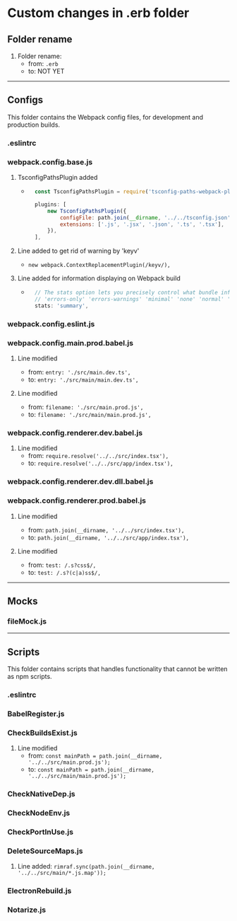 # Custom changes in .erb folder

## Folder rename

1. Folder rename:
    - from: `.erb`
    - to: NOT YET

---

## Configs

This folder contains the Webpack config files, for development and production builds.

### .eslintrc

### webpack.config.base.js

1. TsconfigPathsPlugin added

    - ```javascript
        const TsconfigPathsPlugin = require('tsconfig-paths-webpack-plugin');

        plugins: [
            new TsconfigPathsPlugin({
                configFile: path.join(__dirname, '../../tsconfig.json'),
                extensions: ['.js', '.jsx', '.json', '.ts', '.tsx'],
            }),
        ],
      ```

2. Line added to get rid of warning by 'keyv'

    - `new webpack.ContextReplacementPlugin(/keyv/),`

3. Line added for information displaying on Webpack build

    - ```javascript
        // The stats option lets you precisely control what bundle information gets displayed.
        // 'errors-only' 'errors-warnings' 'minimal' 'none' 'normal' 'verbose' 'detailed' 'summary'
        stats: 'summary',
      ```

### webpack.config.eslint.js

### webpack.config.main.prod.babel.js

1. Line modified

    - from: `entry: './src/main.dev.ts',`
    - to: `entry: './src/main/main.dev.ts',`

2. Line modified
    - from: `filename: './src/main.prod.js',`
    - to: `filename: './src/main/main.prod.js',`

### webpack.config.renderer.dev.babel.js

1. Line modified
    - from: `require.resolve('../../src/index.tsx'),`
    - to: `require.resolve('../../src/app/index.tsx'),`

### webpack.config.renderer.dev.dll.babel.js

### webpack.config.renderer.prod.babel.js

1. Line modified

    - from: `path.join(__dirname, '../../src/index.tsx'),`
    - to: `path.join(__dirname, '../../src/app/index.tsx'),`

2. Line modified
    - from: `test: /.s?css$/,`
    - to: `test: /.s?(c|a)ss$/,`

---

## Mocks

### fileMock.js

---

## Scripts

This folder contains scripts that handles functionality that cannot be written as npm scripts.

### .eslintrc

### BabelRegister.js

### CheckBuildsExist.js

1. Line modified
    - from: `const mainPath = path.join(__dirname, '../../src/main.prod.js');`
    - to: `const mainPath = path.join(__dirname, '../../src/main/main.prod.js');`

### CheckNativeDep.js

### CheckNodeEnv.js

### CheckPortInUse.js

### DeleteSourceMaps.js

1. Line added: `rimraf.sync(path.join(__dirname, '../../src/main/*.js.map'));`

### ElectronRebuild.js

### Notarize.js
